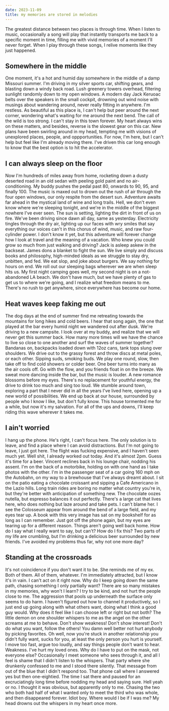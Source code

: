 ```yaml
---
date: 2023-11-09
title: my memories are stored in melodies
---
```

The greatest distance between two places is through time. When I listen to music, occasionally a song will play that instantly transports me back to a specific moment in time, filling me with vivid memories of a moment I'll never forget. When I play through these songs, I relive moments like they just happened.

## Somewhere in the middle
One moment, it's a hot and humid day somewhere in the middle of a damp Missouri summer. I'm driving in my silver sports car, shifting gears, and blasting down a windy back road. Lush greenery towers overhead, filtering sunlight randomly down to my open windows. A modern day Jack Keruoac belts over the speakers in the small cockpit, drowning out wind noise with musings about wandering around, never really fitting in anywhere. I'm restless. As beautiful as this place is, I can't help but peer around the next corner, wondering what's waiting for me around the next bend. The call of the wild is too strong. I can't stay in this town forever. My heart always wins on these matters, and besides, reverse is the slowest gear on this car. New plans have been swirling around in my head, tempting me with visions of unexplored places, people, and oppportunities. For now, I'm here, but I can't help but feel like I'm already moving there. I've driven this car long enough to know that the best option is to hit the accelerator.

## **I can always sleep on the floor**
Now I'm hundreds of miles away from home, rocketing down a dusty deserted road in an old sedan with peeling gold paint and no air-conditioning. My buddy pushes the pedal past 80, onwards to 90, 95, and finally 100. The music is maxed out to drown out the rush of air through the four open windows, our only respite from the desert sun. Adventure awaits far ahead in the mystical land of wine and long trails. Hell, we don't even know where we're sleeping tonight, and we're in the middle of the biggest nowhere I've ever seen. The sun is setting, lighting the dirt in front of us on fire. We've been driving since dawn all day, same as yesterday. Electricity tingles through the dry air, lighting up our faces with wry smiles that say everything our voices can't in this chorus of wind, music, and raw four-cylinder power. I don't know it yet, but this adventure will forever change how I look at travel and the meaning of a vacation. Who knew you could grow so much from just walking and driving? Jack is asleep askew in the backseat. James dons a blanket to fight the sun. We live simply and discuss books and philosophy, high-minded ideals as we struggle to stay dry, unbitten, and fed. We eat slop, and joke about burgers. We say nothing for hours on end. We roll out our sleeping bags wherever we are when sleep hits us. My first night camping goes well, my second night is on a not-abandoned LA beach. We don't have much, but we have plenty of gas to get us to where we're going, and I realize what freedom means to me. There's no rush to get anywhere, since everywhere has become our home.

## **Heat waves keep faking me out**
The dog days at the end of summer find me retreating towards the mountains for long hikes and cold beers. I hear that song again, the one that played at the bar every humid night we wandered out after dusk. We're driving to a new campsite. I look over at my buddy, and realize that we will never get this summer back. How many more times will we have the chance to live so close to one another and surf the waves of summer together? Bandanas on, backpacks loaded down with 12oz cans, tank tops slung over shoulders. We drive out to the grassy forest and throw discs at metal poles, or each other. Sipping suds, smoking buds. We play one round, slow, then take off to find cold showers or colder beer. One beer turns into many as the air cools off. Go with the flow, and you friends float in on the breeze. We sweat more dancing inside the bar, but the music is louder. A new romance blossoms before my eyes. There's no replacement for youthful energy, the drive to drink too much and sing too loud. We stumble around town, exploring a part that I never did in all the years I've lived here, opening up a new world of possibilities. We end up back at our house, surrounded by people who I know I like, but don't fully know. This house tormented me for a while, but now it's my salvation. For all of the ups and downs, I'll keep riding this wave wherever it takes me.

## I ain't worried
I hang up the phone. He's right, I can't focus here. The only solution is to leave, and find a place where I can avoid distractions. But I'm not going to leave, I just got here. The flight was fucking expensive, and I haven't seen much yet. Well shit, I already worked out today. And it's almost 2pm. Guess it's time for a beer. Vincent reclines back in his lounge chair, nodding his assent. I'm on the back of a motorbike, holding on with one hand as I take photos with the other. I'm in the passenger seat of a car going 160 mph on the Autobahn, on my way to a brewhouse that I've always dreamt about. I sit on the patio eating a chocolate croissant and sipping a Cafe Americano in the Lazio hills. Long train rides are boring no matter what country you're in, but they're better with anticipation of something new. The chocolate oozes nutella, but espresso balances it out perfectly. There's a large cat that lives here, who does nothing but laze around and take pets. I can't blame her. I see the Colosseum appear from around the bend of a large field, and my eyes tear up. A book with this very image has sat on my bookshelf for as long as I can remember. Just got off the phone again, but my eyes are tearing up for a different reason. Things aren't going well back home. How do I say what I really want to say, but can't? How do I fix this? Two parts of my life are crumbling, but I'm drinking a delicious beer surrounded by new friends. I've avoided my problems thus far, why not one more day?

## Standing at the crossroads
It's not coincidence if you don't want it to be. She reminds me of my ex. Both of them. All of them, whatever. I'm immediately attracted, but I know it's in vain. I can't act on it right now. Why do I keep going down the same path, chasing something I only partially want? There are so many mistakes in my memories, why won't I learn? I try to be kind, and not hurt the people close to me. The aggression that pools up underneath the surface only seems to do harm. I haven't figured out how to channel it productively, so I just end up going along with what others want, doing what I think a good guy would. Why does it feel like I can choose left or right but not both? The little demon on one shoulder whispers to me as the angel on the other screams at me to behave. Don't show weakness! Don't show interest! Don't do what you want, follow the others! You damn well better not hurt anybody by picking favorites. Oh well, now you're stuck in another relationship you didn't fully want, sucks for you, at least the only person you hurt is yourself. I move too fast, argue too loudly, and say things people don't want to hear. Weakness. I've hurt my loved ones. Why do I have to put on the mask, not everyone else? Occasionally I meet someone who sees through it, and all I feel is shame that I didn't listen to the whispers. That party where she drunkenly confessed to me and I stood there silently. That message from out of the blue that I didn't respond too. That phone call where I answered yes but then one-eightied. The time I sat there and paused for an excruciatingly long time before nodding my head and saying sure. Hell yeah or no. I thought it was obvious, but apparently only to me. Chasing the two who both had half of what I wanted only to meet the third who was whole, and then disappeared forever. Idiot boy. Where would I be if I was me? My head drowns out the whispers in my heart once more.